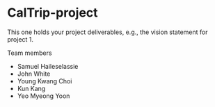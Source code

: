 # CalTrip-project
This one holds your project deliverables, e.g., the vision statement for project 1.

Team members
* Samuel Haileselassie
* John White
* Young Kwang Choi
* Kun Kang
* Yeo Myeong Yoon
